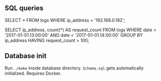 ## SQL queries

SELECT * FROM logs WHERE ip_address = '192.168.0.182';

SELECT ip_address, count(*) AS request_count FROM logs
WHERE date > '2017-01-01.13:00:00' AND date < '2017-01-01.14:00:00'
GROUP BY ip_address
HAVING request_count > 100;

## Database init

Run `./make` inside database directory. `Schema.sql` gets automatically initialized. Requires Docker. 
